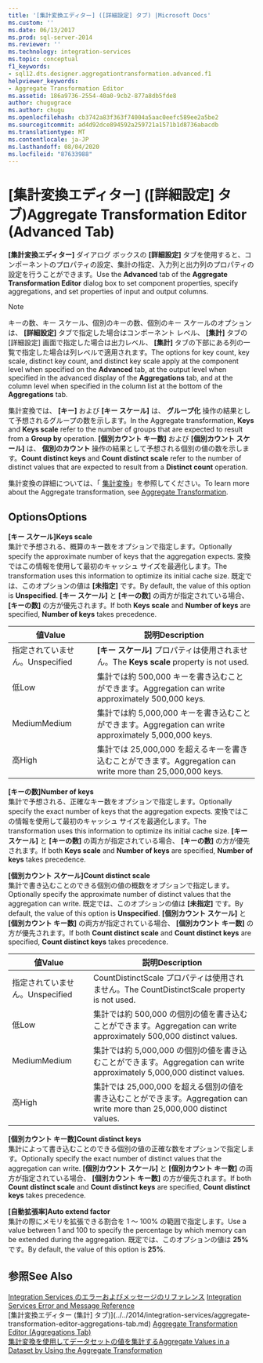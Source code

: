 ```yaml
---
title: '[集計変換エディター] ([詳細設定] タブ) |Microsoft Docs'
ms.custom: ''
ms.date: 06/13/2017
ms.prod: sql-server-2014
ms.reviewer: ''
ms.technology: integration-services
ms.topic: conceptual
f1_keywords:
- sql12.dts.designer.aggregationtransformation.advanced.f1
helpviewer_keywords:
- Aggregate Transformation Editor
ms.assetid: 186a9736-2554-40a0-9cb2-877a8db5fde8
author: chugugrace
ms.author: chugu
ms.openlocfilehash: cb3742a83f363f74004a5aac0eefc589ee2a5be2
ms.sourcegitcommit: ad4d92dce894592a259721a1571b1d8736abacdb
ms.translationtype: MT
ms.contentlocale: ja-JP
ms.lasthandoff: 08/04/2020
ms.locfileid: "87633988"
---
```

# <a name="aggregate-transformation-editor-advanced-tab"></a><span data-ttu-id="cf4fb-102">[集計変換エディター] ([詳細設定] タブ)</span><span class="sxs-lookup"><span data-stu-id="cf4fb-102">Aggregate Transformation Editor (Advanced Tab)</span></span>
  <span data-ttu-id="cf4fb-103">**[集計変換エディター]** ダイアログ ボックスの **[詳細設定]** タブを使用すると、コンポーネントのプロパティの設定、集計の指定、入力列と出力列のプロパティの設定を行うことができます。</span><span class="sxs-lookup"><span data-stu-id="cf4fb-103">Use the **Advanced** tab of the **Aggregate Transformation Editor** dialog box to set component properties, specify aggregations, and set properties of input and output columns.</span></span>  
  
> [!NOTE]  
>  <span data-ttu-id="cf4fb-104">キーの数、キー スケール、個別のキーの数、個別のキー スケールのオプションは、 **[詳細設定]** タブで指定した場合はコンポーネント レベル、 **[集計]** タブの [詳細設定] 画面で指定した場合は出力レベル、 **[集計]** タブの下部にある列の一覧で指定した場合は列レベルで適用されます。</span><span class="sxs-lookup"><span data-stu-id="cf4fb-104">The options for key count, key scale, distinct key count, and distinct key scale apply at the component level when specified on the **Advanced** tab, at the output level when specified in the advanced display of the **Aggregations** tab, and at the column level when specified in the column list at the bottom of the **Aggregations** tab.</span></span>  
>   
>  <span data-ttu-id="cf4fb-105">集計変換では、 **[キー]** および **[キー スケール]** は、 **グループ化** 操作の結果として予想されるグループの数を示します。</span><span class="sxs-lookup"><span data-stu-id="cf4fb-105">In the Aggregate transformation, **Keys** and **Keys scale** refer to the number of groups that are expected to result from a **Group by** operation.</span></span> <span data-ttu-id="cf4fb-106">**[個別カウント キー数]** および **[個別カウント スケール]** は、 **個別のカウント** 操作の結果として予想される個別の値の数を示します。</span><span class="sxs-lookup"><span data-stu-id="cf4fb-106">**Count distinct keys** and **Count distinct scale** refer to the number of distinct values that are expected to result from a **Distinct count** operation.</span></span>  
  
 <span data-ttu-id="cf4fb-107">集計変換の詳細については、「 [集計変換](data-flow/transformations/aggregate-transformation.md)」を参照してください。</span><span class="sxs-lookup"><span data-stu-id="cf4fb-107">To learn more about the Aggregate transformation, see [Aggregate Transformation](data-flow/transformations/aggregate-transformation.md).</span></span>  
  
## <a name="options"></a><span data-ttu-id="cf4fb-108">Options</span><span class="sxs-lookup"><span data-stu-id="cf4fb-108">Options</span></span>  
 <span data-ttu-id="cf4fb-109">**[キー スケール]**</span><span class="sxs-lookup"><span data-stu-id="cf4fb-109">**Keys scale**</span></span>  
 <span data-ttu-id="cf4fb-110">集計で予想される、概算のキー数をオプションで指定します。</span><span class="sxs-lookup"><span data-stu-id="cf4fb-110">Optionally specify the approximate number of keys that the aggregation expects.</span></span> <span data-ttu-id="cf4fb-111">変換ではこの情報を使用して最初のキャッシュ サイズを最適化します。</span><span class="sxs-lookup"><span data-stu-id="cf4fb-111">The transformation uses this information to optimize its initial cache size.</span></span> <span data-ttu-id="cf4fb-112">既定では、このオプションの値は **[未指定]** です。</span><span class="sxs-lookup"><span data-stu-id="cf4fb-112">By default, the value of this option is **Unspecified**.</span></span> <span data-ttu-id="cf4fb-113">**[キー スケール]** と **[キーの数]** の両方が指定されている場合、 **[キーの数]** の方が優先されます。</span><span class="sxs-lookup"><span data-stu-id="cf4fb-113">If both **Keys scale** and **Number of keys** are specified, **Number of keys** takes precedence.</span></span>  
  
|<span data-ttu-id="cf4fb-114">値</span><span class="sxs-lookup"><span data-stu-id="cf4fb-114">Value</span></span>|<span data-ttu-id="cf4fb-115">説明</span><span class="sxs-lookup"><span data-stu-id="cf4fb-115">Description</span></span>|  
|-----------|-----------------|  
|<span data-ttu-id="cf4fb-116">指定されていません。</span><span class="sxs-lookup"><span data-stu-id="cf4fb-116">Unspecified</span></span>|<span data-ttu-id="cf4fb-117">**[キー スケール]** プロパティは使用されません。</span><span class="sxs-lookup"><span data-stu-id="cf4fb-117">The **Keys scale** property is not used.</span></span>|  
|<span data-ttu-id="cf4fb-118">低</span><span class="sxs-lookup"><span data-stu-id="cf4fb-118">Low</span></span>|<span data-ttu-id="cf4fb-119">集計では約 500,000 キーを書き込むことができます。</span><span class="sxs-lookup"><span data-stu-id="cf4fb-119">Aggregation can write approximately 500,000 keys.</span></span>|  
|<span data-ttu-id="cf4fb-120">Medium</span><span class="sxs-lookup"><span data-stu-id="cf4fb-120">Medium</span></span>|<span data-ttu-id="cf4fb-121">集計では約 5,000,000 キーを書き込むことができます。</span><span class="sxs-lookup"><span data-stu-id="cf4fb-121">Aggregation can write approximately 5,000,000 keys.</span></span>|  
|<span data-ttu-id="cf4fb-122">高</span><span class="sxs-lookup"><span data-stu-id="cf4fb-122">High</span></span>|<span data-ttu-id="cf4fb-123">集計では 25,000,000 を超えるキーを書き込むことができます。</span><span class="sxs-lookup"><span data-stu-id="cf4fb-123">Aggregation can write more than 25,000,000 keys.</span></span>|  
  
 <span data-ttu-id="cf4fb-124">**[キーの数]**</span><span class="sxs-lookup"><span data-stu-id="cf4fb-124">**Number of keys**</span></span>  
 <span data-ttu-id="cf4fb-125">集計で予想される、正確なキー数をオプションで指定します。</span><span class="sxs-lookup"><span data-stu-id="cf4fb-125">Optionally specify the exact number of keys that the aggregation expects.</span></span> <span data-ttu-id="cf4fb-126">変換ではこの情報を使用して最初のキャッシュ サイズを最適化します。</span><span class="sxs-lookup"><span data-stu-id="cf4fb-126">The transformation uses this information to optimize its initial cache size.</span></span> <span data-ttu-id="cf4fb-127">**[キー スケール]** と **[キーの数]** の両方が指定されている場合、 **[キーの数]** の方が優先されます。</span><span class="sxs-lookup"><span data-stu-id="cf4fb-127">If both **Keys scale** and **Number of keys** are specified, **Number of keys** takes precedence.</span></span>  
  
 <span data-ttu-id="cf4fb-128">**[個別カウント スケール]**</span><span class="sxs-lookup"><span data-stu-id="cf4fb-128">**Count distinct scale**</span></span>  
 <span data-ttu-id="cf4fb-129">集計で書き込むことのできる個別の値の概数をオプションで指定します。</span><span class="sxs-lookup"><span data-stu-id="cf4fb-129">Optionally specify the approximate number of distinct values that the aggregation can write.</span></span> <span data-ttu-id="cf4fb-130">既定では、このオプションの値は **[未指定]** です。</span><span class="sxs-lookup"><span data-stu-id="cf4fb-130">By default, the value of this option is **Unspecified**.</span></span> <span data-ttu-id="cf4fb-131">**[個別カウント スケール]** と **[個別カウント キー数]** の両方が指定されている場合、 **[個別カウント キー数]** の方が優先されます。</span><span class="sxs-lookup"><span data-stu-id="cf4fb-131">If both **Count distinct scale** and **Count distinct keys** are specified, **Count distinct keys** takes precedence.</span></span>  
  
|<span data-ttu-id="cf4fb-132">値</span><span class="sxs-lookup"><span data-stu-id="cf4fb-132">Value</span></span>|<span data-ttu-id="cf4fb-133">説明</span><span class="sxs-lookup"><span data-stu-id="cf4fb-133">Description</span></span>|  
|-----------|-----------------|  
|<span data-ttu-id="cf4fb-134">指定されていません。</span><span class="sxs-lookup"><span data-stu-id="cf4fb-134">Unspecified</span></span>|<span data-ttu-id="cf4fb-135">CountDistinctScale プロパティは使用されません。</span><span class="sxs-lookup"><span data-stu-id="cf4fb-135">The CountDistinctScale property is not used.</span></span>|  
|<span data-ttu-id="cf4fb-136">低</span><span class="sxs-lookup"><span data-stu-id="cf4fb-136">Low</span></span>|<span data-ttu-id="cf4fb-137">集計では約 500,000 の個別の値を書き込むことができます。</span><span class="sxs-lookup"><span data-stu-id="cf4fb-137">Aggregation can write approximately 500,000 distinct values.</span></span>|  
|<span data-ttu-id="cf4fb-138">Medium</span><span class="sxs-lookup"><span data-stu-id="cf4fb-138">Medium</span></span>|<span data-ttu-id="cf4fb-139">集計では約 5,000,000 の個別の値を書き込むことができます。</span><span class="sxs-lookup"><span data-stu-id="cf4fb-139">Aggregation can write approximately 5,000,000 distinct values.</span></span>|  
|<span data-ttu-id="cf4fb-140">高</span><span class="sxs-lookup"><span data-stu-id="cf4fb-140">High</span></span>|<span data-ttu-id="cf4fb-141">集計では 25,000,000 を超える個別の値を書き込むことができます。</span><span class="sxs-lookup"><span data-stu-id="cf4fb-141">Aggregation can write more than 25,000,000 distinct values.</span></span>|  
  
 <span data-ttu-id="cf4fb-142">**[個別カウント キー数]**</span><span class="sxs-lookup"><span data-stu-id="cf4fb-142">**Count distinct keys**</span></span>  
 <span data-ttu-id="cf4fb-143">集計によって書き込むことのできる個別の値の正確な数をオプションで指定します。</span><span class="sxs-lookup"><span data-stu-id="cf4fb-143">Optionally specify the exact number of distinct values that the aggregation can write.</span></span> <span data-ttu-id="cf4fb-144">**[個別カウント スケール]** と **[個別カウント キー数]** の両方が指定されている場合、 **[個別カウント キー数]** の方が優先されます。</span><span class="sxs-lookup"><span data-stu-id="cf4fb-144">If both **Count distinct scale** and **Count distinct keys** are specified, **Count distinct keys** takes precedence.</span></span>  
  
 <span data-ttu-id="cf4fb-145">**[自動拡張率]**</span><span class="sxs-lookup"><span data-stu-id="cf4fb-145">**Auto extend factor**</span></span>  
 <span data-ttu-id="cf4fb-146">集計の際にメモリを拡張できる割合を 1 ～ 100% の範囲で指定します。</span><span class="sxs-lookup"><span data-stu-id="cf4fb-146">Use a value between 1 and 100 to specify the percentage by which memory can be extended during the aggregation.</span></span> <span data-ttu-id="cf4fb-147">既定では、このオプションの値は **25%** です。</span><span class="sxs-lookup"><span data-stu-id="cf4fb-147">By default, the value of this option is **25%**.</span></span>  
  
## <a name="see-also"></a><span data-ttu-id="cf4fb-148">参照</span><span class="sxs-lookup"><span data-stu-id="cf4fb-148">See Also</span></span>  
 <span data-ttu-id="cf4fb-149">[Integration Services のエラーおよびメッセージのリファレンス](../../2014/integration-services/integration-services-error-and-message-reference.md) </span><span class="sxs-lookup"><span data-stu-id="cf4fb-149">[Integration Services Error and Message Reference](../../2014/integration-services/integration-services-error-and-message-reference.md) </span></span>  
 <span data-ttu-id="cf4fb-150">[集計変換エディター &#40;集計] タブ&#41;](../../2014/integration-services/aggregate-transformation-editor-aggregations-tab.md) </span><span class="sxs-lookup"><span data-stu-id="cf4fb-150">[Aggregate Transformation Editor &#40;Aggregations Tab&#41;](../../2014/integration-services/aggregate-transformation-editor-aggregations-tab.md) </span></span>  
 [<span data-ttu-id="cf4fb-151">集計変換を使用してデータセットの値を集計する</span><span class="sxs-lookup"><span data-stu-id="cf4fb-151">Aggregate Values in a Dataset by Using the Aggregate Transformation</span></span>](data-flow/transformations/aggregate-values-in-a-dataset-by-using-the-aggregate-transformation.md)  
  
  
